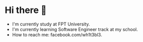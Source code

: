 # Hi there 👋

  - I'm currently study at FPT University.
  - I'm currently learning Software Engineer track at my school.
  - How to reach me: facebook.com/wh1t3bl3.
